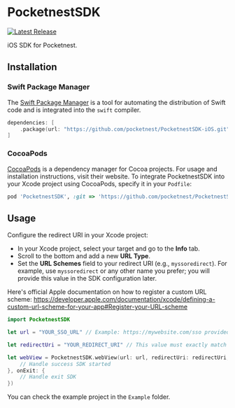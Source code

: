 # PocketnestSDK

[![Latest Release](https://img.shields.io/github/v/release/pocketnest/PocketnestSDK-iOS?sort=semver)](https://github.com/pocketnest/PocketnestSDK-iOS/releases)

iOS SDK for Pocketnest.

## Installation

### Swift Package Manager

The [Swift Package Manager](https://swift.org/package-manager/) is a tool for automating the distribution of Swift code and is integrated into the `swift` compiler.

```swift
dependencies: [
    .package(url: "https://github.com/pocketnest/PocketnestSDK-iOS.git", .upToNextMajor(from: "1.0.0"))
]
```

### CocoaPods

[CocoaPods](https://cocoapods.org) is a dependency manager for Cocoa projects. For usage and installation instructions, visit their website. To integrate PocketnestSDK into your Xcode project using CocoaPods, specify it in your `Podfile`:

```ruby
pod 'PocketnestSDK', :git => 'https://github.com/pocketnest/PocketnestSDK-iOS.git', :tag => '1.0.1'
```

## Usage

Configure the redirect URI in your Xcode project:

- In your Xcode project, select your target and go to the **Info** tab.
- Scroll to the bottom and add a new **URL Type**.
- Set the **URL Schemes** field to your redirect URI (e.g., `myssoredirect`).
For example, use `myssoredirect` or any other name you prefer; you will provide this value in the SDK configuration later.

Here's official Apple documentation on how to register a custom URL scheme:
https://developer.apple.com/documentation/xcode/defining-a-custom-url-scheme-for-your-app#Register-your-URL-scheme


```swift
import PocketnestSDK

let url = "YOUR_SSO_URL" // Example: https://mywebsite.com/sso provided by Pocketnest prod or preprod

let redirectUri = "YOUR_REDIRECT_URI" // This value must exactly match the scheme registered in your Xcode project's URL Types (including case sensitivity) to avoid integration issues

let webView = PocketnestSDK.webView(url: url, redirectUri: redirectUri, onSuccess: { data in
    // Handle success SDK started
}, onExit: {
    // Handle exit SDK
})

```

You can check the example project in the `Example` folder.
 

